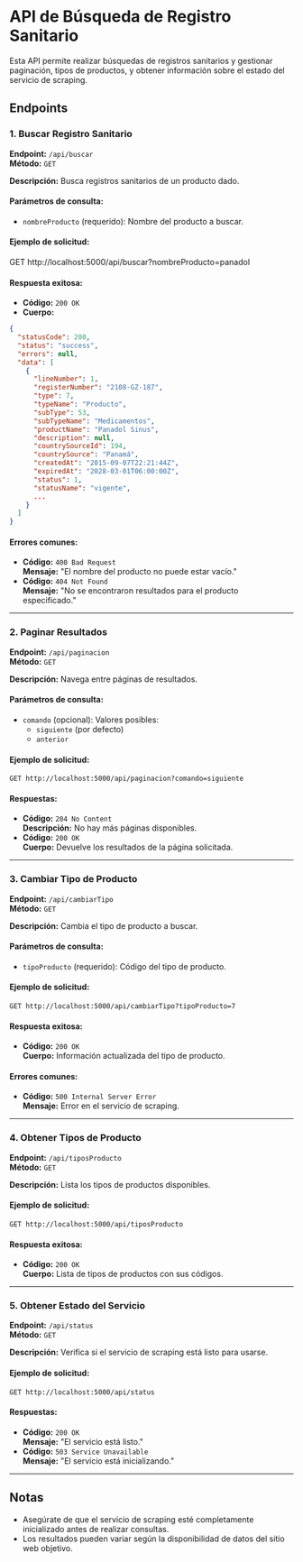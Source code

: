# API de Búsqueda de Registro Sanitario

Esta API permite realizar búsquedas de registros sanitarios y gestionar paginación, tipos de productos, y obtener información sobre el estado del servicio de scraping.

## Endpoints

### 1. Buscar Registro Sanitario
**Endpoint:** `/api/buscar`  
**Método:** `GET`

**Descripción:** Busca registros sanitarios de un producto dado.

#### Parámetros de consulta:
- `nombreProducto` (requerido): Nombre del producto a buscar.

#### Ejemplo de solicitud:

GET http://localhost:5000/api/buscar?nombreProducto=panadol

#### Respuesta exitosa:
- **Código:** `200 OK`
- **Cuerpo:**

```json
{
  "statusCode": 200,
  "status": "success",
  "errors": null,
  "data": [
    {
      "lineNumber": 1,
      "registerNumber": "2108-GZ-187",
      "type": 7,
      "typeName": "Producto",
      "subType": 53,
      "subTypeName": "Medicamentos",
      "productName": "Panadol Sinus",
      "description": null,
      "countrySourceId": 194,
      "countrySource": "Panamá",
      "createdAt": "2015-09-07T22:21:44Z",
      "expiredAt": "2028-03-01T06:00:00Z",
      "status": 1,
      "statusName": "vigente",
      ...
    }
  ]
}
```

#### Errores comunes:
- **Código:** `400 Bad Request`  
  **Mensaje:** "El nombre del producto no puede estar vacío."
- **Código:** `404 Not Found`  
  **Mensaje:** "No se encontraron resultados para el producto especificado."

---

### 2. Paginar Resultados
**Endpoint:** `/api/paginacion`  
**Método:** `GET`

**Descripción:** Navega entre páginas de resultados.

#### Parámetros de consulta:
- `comando` (opcional): Valores posibles:
  - `siguiente` (por defecto)
  - `anterior`

#### Ejemplo de solicitud:
```
GET http://localhost:5000/api/paginacion?comando=siguiente
```

#### Respuestas:
- **Código:** `204 No Content`  
  **Descripción:** No hay más páginas disponibles.
- **Código:** `200 OK`  
  **Cuerpo:** Devuelve los resultados de la página solicitada.

---

### 3. Cambiar Tipo de Producto
**Endpoint:** `/api/cambiarTipo`  
**Método:** `GET`

**Descripción:** Cambia el tipo de producto a buscar.

#### Parámetros de consulta:
- `tipoProducto` (requerido): Código del tipo de producto.

#### Ejemplo de solicitud:
```
GET http://localhost:5000/api/cambiarTipo?tipoProducto=7
```

#### Respuesta exitosa:
- **Código:** `200 OK`  
  **Cuerpo:** Información actualizada del tipo de producto.

#### Errores comunes:
- **Código:** `500 Internal Server Error`  
  **Mensaje:** Error en el servicio de scraping.

---

### 4. Obtener Tipos de Producto
**Endpoint:** `/api/tiposProducto`  
**Método:** `GET`

**Descripción:** Lista los tipos de productos disponibles.

#### Ejemplo de solicitud:
```
GET http://localhost:5000/api/tiposProducto
```

#### Respuesta exitosa:
- **Código:** `200 OK`  
  **Cuerpo:** Lista de tipos de productos con sus códigos.

---

### 5. Obtener Estado del Servicio
**Endpoint:** `/api/status`  
**Método:** `GET`

**Descripción:** Verifica si el servicio de scraping está listo para usarse.

#### Ejemplo de solicitud:
```
GET http://localhost:5000/api/status
```

#### Respuestas:
- **Código:** `200 OK`  
  **Mensaje:** "El servicio está listo."
- **Código:** `503 Service Unavailable`  
  **Mensaje:** "El servicio está inicializando."

---

## Notas
- Asegúrate de que el servicio de scraping esté completamente inicializado antes de realizar consultas.
- Los resultados pueden variar según la disponibilidad de datos del sitio web objetivo.


